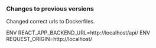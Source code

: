 ### Changes to previous versions
Changed correct urls to Dockerfiles.

ENV REACT_APP_BACKEND_URL=http://localhost/api/
ENV REQUEST_ORIGIN=http://localhost/
